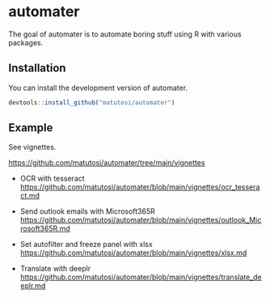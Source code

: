 
<!-- README.md is generated from README.Rmd. Please edit that file -->

# automater

<!-- badges: start -->
<!-- badges: end -->

The goal of automater is to automate boring stuff using R with various
packages.

## Installation

You can install the development version of automater.

``` r
devtools::install_github("matutosi/automater")
```

## Example

See vignettes.

<https://github.com/matutosi/automater/tree/main/vignettes>

- OCR with tesseract  
  <https://github.com/matutosi/automater/blob/main/vignettes/ocr_tesseract.md>

- Send outlook emails with Microsoft365R  
  <https://github.com/matutosi/automater/blob/main/vignettes/outlook_Microsoft365R.md>

- Set autofilter and freeze panel with xlsx  
  <https://github.com/matutosi/automater/blob/main/vignettes/xlsx.md>

- Translate with deeplr  
  <https://github.com/matutosi/automater/blob/main/vignettes/translate_deeplr.md>

<!-- 
You'll still need to render `README.Rmd` regularly, to keep `README.md` up-to-date. 
`devtools::build_readme()` is handy for this. 
You could also use GitHub Actions to re-render `README.Rmd` every time you push. 
An example workflow can be found here: <https://github.com/r-lib/actions/tree/v1/examples>.
-->
